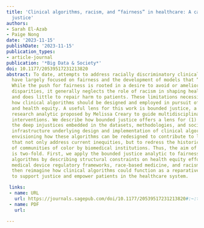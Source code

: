 ```yaml
---
title: 'Clinical algorithms, racism, and “fairness” in healthcare: A case of bounded
  justice'
authors:
- Sarah El-Azab
- Paige Nong
date: '2023-11-15'
publishDate: '2023-11-15'
publication_types:
- article-journal
publication: '*Big Data & Society*'
doi: 10.1177/20539517231213820
abstract: To date, attempts to address racially discriminatory clinical algorithms
  have largely focused on fairness and the development of models that “do no harm.”
  While the push for fairness is rooted in a desire to avoid or ameliorate health
  disparities, it generally neglects the role of racism in shaping health outcomes
  and does little to repair harm to patients. These limitations necessitate reconceptualizing
  how clinical algorithms should be designed and employed in pursuit of racial justice
  and health equity. A useful lens for this work is bounded justice, a concept and
  research analytic proposed by Melissa Creary to guide multidisciplinary health equity
  interventions. We describe how bounded justice offers a lens for (1) articulating
  the deep injustices embedded in the datasets, methodologies, and sociotechnical
  infrastructure underlying design and implementation of clinical algorithms and (2)
  envisioning how these algorithms can be redesigned to contribute to larger efforts
  that not only address current inequities, but to redress the historical mistreatment
  of communities of color by biomedical institutions. Thus, the aim of this article
  is two-fold. First, we apply the bounded justice analytic to fairness and clinical
  algorithms by describing structural constraints on health equity efforts such as
  medical device regulatory frameworks, race-based medicine, and racism in data. We
  then reimagine how clinical algorithms could function as a reparative technology
  to support justice and empower patients in the healthcare system.

 links: 
 - name: URL
   url: https://journals.sagepub.com/doi/10.1177/20539517231213820#:~:text=In%20response%20to%20the%20growing,to%20ensure%20equality%20in%20outcomes.
 - name: PDF
   url: 

---
```

